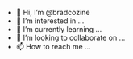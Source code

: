 - 👋 Hi, I’m @bradcozine
- 👀 I’m interested in ...
- 🌱 I’m currently learning ...
- 💞️ I’m looking to collaborate on ...
- 📫 How to reach me ...

<!---
bradcozine/bradcozine is a ✨ special ✨ repository because its `README.md` (this file) appears on your GitHub profile.
You can click the Preview link to take a look at your changes.
--->
